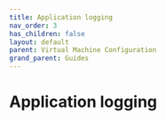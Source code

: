 ```yaml
---
title: Application logging
nav_order: 3
has_children: false
layout: default
parent: Virtual Machine Configuration
grand_parent: Guides
---
```


# Application logging